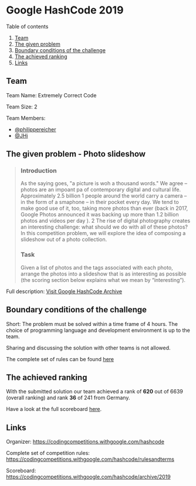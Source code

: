 # Google HashCode 2019
Table of contents

1. [Team](#team)
2. [The given problem](#the-given-problem)
3. [Boundary conditions of the challenge](#boundary-conditions-of-the-challenge)
4. [The achieved ranking](#the-achieved-ranking)
5. [Links](#links)

## Team
Team Name: Extremely Correct Code

Team Size: 2

Team Members: 

 - [@philippereicher](https://github.com/philippereicher)
 - [@JHi](#)
 

## The given problem - Photo slideshow

> ### Introduction
> As the saying goes, "a picture is woh a thousand words."
> We agree – photos are an impoant pa of contemporary digital and cultural life. Approximately 2.5 billion 1 people around the world carry a camera – in the form of a smaphone – in their pocket every day. We tend to make good use of it, too, taking more photos than ever (back in 2017, Google Photos announced it was backing up more than 1.2 billion photos and videos per day ). 2 The rise of digital photography creates an interesting challenge: what should we do with all of these photos? In this competition problem, we will explore the idea of composing a slideshow out of a photo collection. 
> ### Task 
> Given a list of photos and the tags associated with each photo, arrange the photos into a slideshow that is as interesting as possible (the scoring section below explains what we mean by “interesting”).

Full description: [Visit Google HashCode Archive](https://storage.googleapis.com/coding-competitions.appspot.com/HC/2019/hashcode2019_qualification_task.pdf)

## Boundary conditions of the challenge
Short: 
The problem must be solved within a time frame of 4 hours. The choice of programming language and development environment is up to the team.

Sharing and discussing the solution with other teams is not allowed.

The complete set of rules can be found [here](https://codingcompetitions.withgoogle.com/hashcode/rulesandterms)

## The achieved ranking
With the submitted solution our team achieved a rank of **620** out of 6639 (overall ranking) and rank **36** of 241 from Germany.

Have a look at the full scoreboard [here](https://codingcompetitions.withgoogle.com/hashcode/archive/2019).

## Links
Organizer:
https://codingcompetitions.withgoogle.com/hashcode

Complete set of competition rules:
https://codingcompetitions.withgoogle.com/hashcode/rulesandterms

Scoreboard: https://codingcompetitions.withgoogle.com/hashcode/archive/2019
